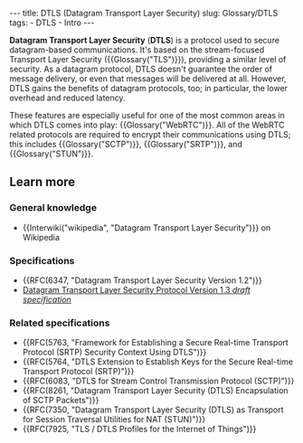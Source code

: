 --- title: DTLS (Datagram Transport Layer Security) slug: Glossary/DTLS tags: - DTLS - Intro ---

**Datagram Transport Layer Security** (**DTLS**) is a protocol used to secure datagram-based communications. It's based on the stream-focused Transport Layer Security ({{Glossary("TLS")}}), providing a similar level of security. As a datagram protocol, DTLS doesn't guarantee the order of message delivery, or even that messages will be delivered at all. However, DTLS gains the benefits of datagram protocols, too; in particular, the lower overhead and reduced latency.

These features are especially useful for one of the most common areas in which DTLS comes into play: {{Glossary("WebRTC")}}. All of the WebRTC related protocols are required to encrypt their communications using DTLS; this includes {{Glossary("SCTP")}}, {{Glossary("SRTP")}}, and {{Glossary("STUN")}}.

Learn more
----------

### General knowledge

-   {{Interwiki("wikipedia", "Datagram Transport Layer Security")}} on Wikipedia

### Specifications

-   {{RFC(6347, "Datagram Transport Layer Security Version 1.2")}}
-   [Datagram Transport Layer Security Protocol Version 1.3 *draft specification*](https://datatracker.ietf.org/doc/html/draft-ietf-tls-dtls13)

### Related specifications

-   {{RFC(5763, "Framework for Establishing a Secure Real-time Transport Protocol (SRTP) Security Context Using DTLS")}}
-   {{RFC(5764, "DTLS Extension to Establish Keys for the Secure Real-time Transport Protocol (SRTP)")}}
-   {{RFC(6083, "DTLS for Stream Control Transmission Protocol (SCTP)")}}
-   {{RFC(8261, "Datagram Transport Layer Security (DTLS) Encapsulation of SCTP Packets")}}
-   {{RFC(7350, "Datagram Transport Layer Security (DTLS) as Transport for Session Traversal Utilities for NAT (STUN)")}}
-   {{RFC(7925, "TLS / DTLS Profiles for the Internet of Things")}}
